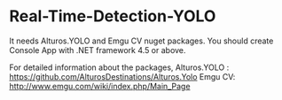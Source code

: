 # Real-Time-Detection-YOLO
It needs Alturos.YOLO and Emgu CV nuget packages. You should create Console App with .NET framework 4.5 or above.

For detailed information about the packages,
Alturos.YOLO : https://github.com/AlturosDestinations/Alturos.Yolo
Emgu CV: http://www.emgu.com/wiki/index.php/Main_Page
